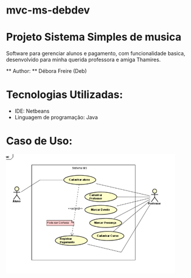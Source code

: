 # mvc-ms-debdev
# Projeto Sistema Simples de musica 

Software para gerenciar alunos  e pagamento, com funcionalidade basica, desenvolvido para minha querida professora e amiga Thamires.

** Author: ** Débora Freire  (Deb)

# Tecnologias Utilizadas:
- IDE: Netbeans 
- Linguagem de programação: Java 
# Caso de Uso:

<img src="https://raw.githubusercontent.com/deborafsm/mvc-ms-debdev/master/imagens/CasoDeUSo.PNG" width="460" />

